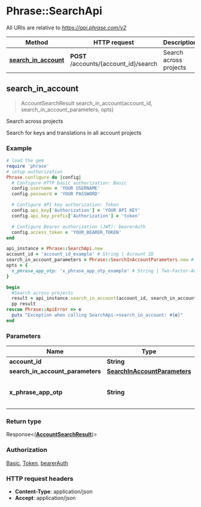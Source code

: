 # Phrase::SearchApi

All URIs are relative to *https://api.phrase.com/v2*

Method | HTTP request | Description
------------- | ------------- | -------------
[**search_in_account**](SearchApi.md#search_in_account) | **POST** /accounts/{account_id}/search | Search across projects



## search_in_account

> AccountSearchResult search_in_account(account_id, search_in_account_parameters, opts)

Search across projects

Search for keys and translations in all account projects

### Example

```ruby
# load the gem
require 'phrase'
# setup authorization
Phrase.configure do |config|
  # Configure HTTP basic authorization: Basic
  config.username = 'YOUR USERNAME'
  config.password = 'YOUR PASSWORD'

  # Configure API key authorization: Token
  config.api_key['Authorization'] = 'YOUR API KEY'
  config.api_key_prefix['Authorization'] = 'token'

  # Configure Bearer authorization (JWT): bearerAuth
  config.access_token = 'YOUR_BEARER_TOKEN'
end

api_instance = Phrase::SearchApi.new
account_id = 'account_id_example' # String | Account ID
search_in_account_parameters = Phrase::SearchInAccountParameters.new # SearchInAccountParameters | 
opts = {
  x_phrase_app_otp: 'x_phrase_app_otp_example' # String | Two-Factor-Authentication token (optional)
}

begin
  #Search across projects
  result = api_instance.search_in_account(account_id, search_in_account_parameters, opts)
  pp result
rescue Phrase::ApiError => e
  puts "Exception when calling SearchApi->search_in_account: #{e}"
end
```

### Parameters


Name | Type | Description  | Notes
------------- | ------------- | ------------- | -------------
 **account_id** | **String**| Account ID | 
 **search_in_account_parameters** | [**SearchInAccountParameters**](SearchInAccountParameters.md)|  | 
 **x_phrase_app_otp** | **String**| Two-Factor-Authentication token (optional) | [optional] 

### Return type

Response<([**AccountSearchResult**](AccountSearchResult.md))>

### Authorization

[Basic](../README.md#Basic), [Token](../README.md#Token), [bearerAuth](../README.md#bearerAuth)

### HTTP request headers

- **Content-Type**: application/json
- **Accept**: application/json

